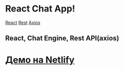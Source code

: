 # React Chat App!
[React](https://img.shields.io/badge/-React-333333?style=flat&logo=react) 
[Rest](https://img.shields.io/badge/-Rest-333333?style=flat&logo=rest) 
[Axios](https://img.shields.io/badge/-Axios-333333?style=flat&logo=axios) 
## React, Chat Engine, Rest API(axios)
# [Демо на Netlify](https://nervous-leakey-aa754d.netlify.app/)